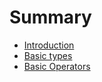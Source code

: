 # Summary

* [Introduction](README.md)
* [Basic types](basic-types.md)
* [Basic Operators](basic-operators.md)

